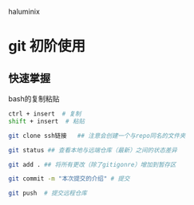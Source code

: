 haluminix



# git 初阶使用

## 快速掌握

bash的复制粘贴

```bash
ctrl + insert  # 复制
shift + insert  # 粘贴
```



```bash
git clone ssh链接   ## 注意会创建一个与repo同名的文件夹

git status ## 查看本地与远端仓库（最新）之间的状态差异

git add . ## 将所有更改（除了gitigonre）增加到暂存区

git commit -m "本次提交的介绍" # 提交

git push  # 提交远程仓库


```

